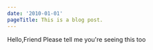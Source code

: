 ```yaml
---
date: '2010-01-01'
pageTitle: This is a blog post.
---
```

 Hello,Friend Please tell me you're seeing this too
